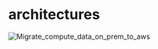 # architectures

![Migrate_compute_data_on_prem_to_aws](https://user-images.githubusercontent.com/5436504/60938685-da288100-a2a2-11e9-8994-424c7aec190b.png)
